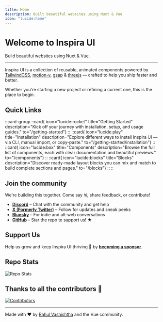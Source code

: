 ```yaml
---
title: Home
description: Built beautiful websites using Nuxt & Vue
icon: "lucide:home"
---
```


# Welcome to Inspira UI

Build beautiful websites using Nuxt & Vue.

---

Inspira UI is a collection of reusable, animated components powered by [TailwindCSS](https://tailwindcss.com/), [motion-v](https://motion.dev/docs/vue), [gsap](https://gsap.com/) & [threejs](https://threejs.org/) — crafted to help you ship faster and better.

Whether you're starting a new project or refining a current one, this is the place to begin.

## Quick Links

::card-group
::card{ icon="lucide:rocket" title="Getting Started" description="Kick off your journey with installation, setup, and usage guides." to="/getting-started"}
::
::card{ icon="lucide:play" title="Installation" description="Explore different ways to install Inspira UI — via CLI, manual import, or copy-paste." to="/getting-started/installation"}
::
::card{ icon="lucide:box" title="Components" description="Browse the full list of components, each with clear documentation and beautiful previews." to="/components"}
::
::card{ icon="lucide:blocks" title="Blocks" description="Discover ready-made layout blocks you can mix and match to build complete sections and pages." to="/blocks"}
::
::

## Join the community

We're building this together. Come say hi, share feedback, or contribute!

- [**Discord**](https://discord.gg/Xbh5DwJRc9) – Chat with the community and get help
- [**X (Formerly Twitter)**](https://x.com/rahulv_dev) – Follow for updates and sneak peeks
- [**Bluesky**](http://bsky.app/profile/inspira-ui.com) – For indie and alt-web conversations
- [**GitHub**](https://github.com/unovue/inspira-ui) – Star the repo to support us! ★

## Support Us

Help us grow and keep Inspira UI thriving 💜 by [**becoming a sponsor**](https://github.com/sponsors/rahul-vashishtha).

## Repo Stats

![Repo Stats](https://repobeats.axiom.co/api/embed/da99e5e9c8ddaaff68b7f57b56ae21d5e0ea2ed2.svg "Repobeats analytics image")

## Thanks to all the contributors 🙏

[![Contributors](https://contrib.rocks/image?repo=unovue/inspira-ui)](https://github.com/unovue/inspira-ui/graphs/contributors)

---

Made with ♥ by [Rahul Vashishtha](https://rahulv.dev) and the Vue community.
